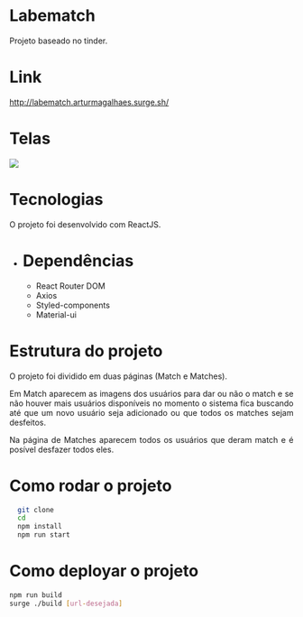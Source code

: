 # Labematch
<p align="justify">Projeto baseado no tinder.

# Link
http://labematch.arturmagalhaes.surge.sh/

# Telas
<img src=".src/assets/Labematch-principal" >

# Tecnologias
  O projeto foi desenvolvido com ReactJS.
  - # Dependências
    - React Router DOM
    - Axios
    - Styled-components
    - Material-ui

# Estrutura do projeto
  <p align="justify">O projeto foi dividido em duas páginas (Match e Matches).
  <p align="justify">Em Match aparecem as imagens dos usuários para dar ou não o match e se não houver mais usuários disponíveis no momento o sistema fica buscando até que um novo usuário seja adicionado ou que todos os matches sejam desfeitos.
  <p align="justify">Na página de Matches aparecem todos os usuários que deram match e é posível desfazer todos eles.
  
# Como rodar o projeto
```bash
  git clone 
  cd 
  npm install
  npm run start
 ```
# Como deployar o projeto
  ```bash
  npm run build
  surge ./build [url-desejada]
  ```
  
